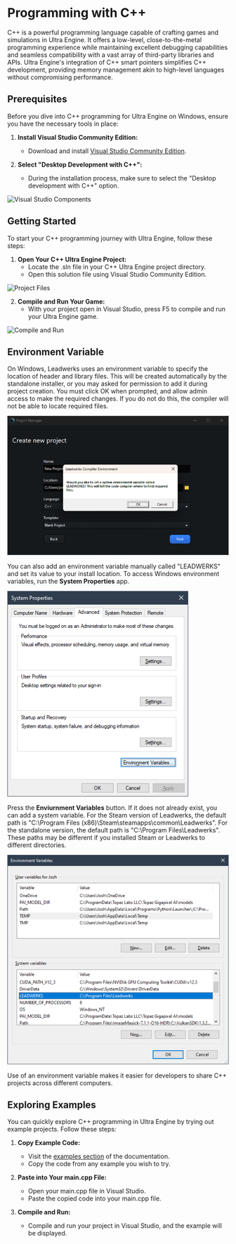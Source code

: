 # Programming with C++

C++ is a powerful programming language capable of crafting games and simulations in Ultra Engine. It offers a low-level, close-to-the-metal programming experience while maintaining excellent debugging capabilities and seamless compatibility with a vast array of third-party libraries and APIs. Ultra Engine's integration of C++ smart pointers simplifies C++ development, providing memory management akin to high-level languages without compromising performance.

## Prerequisites

Before you dive into C++ programming for Ultra Engine on Windows, ensure you have the necessary tools in place:

1. **Install Visual Studio Community Edition:**
   - Download and install [Visual Studio Community Edition](https://visualstudio.microsoft.com/#vs-section).

2. **Select "Desktop Development with C++":**
   - During the installation process, make sure to select the "Desktop development with C++" option.

![Visual Studio Components](https://raw.githubusercontent.com/UltraEngine/Documentation/master/Images/vs_components.png)

## Getting Started

To start your C++ programming journey with Ultra Engine, follow these steps:

1. **Open Your C++ Ultra Engine Project:**
   - Locate the .sln file in your C++ Ultra Engine project directory.
   - Open this solution file using Visual Studio Community Edition.

![Project Files](https://raw.githubusercontent.com/UltraEngine/Documentation/master/Images/projectfiles.png)

2. **Compile and Run Your Game:**
   - With your project open in Visual Studio, press F5 to compile and run your Ultra Engine game.

![Compile and Run](https://raw.githubusercontent.com/UltraEngine/Documentation/master/Images/vs.png)

## Environment Variable

On Windows, Leadwerks uses an environment variable to specify the location of header and library files. This will be created automatically by the standalone installer, or you may asked for permission to add it during project creation. You must click OK when prompted, and allow admin access to make the required changes. If you do not do this, the compiler will not be able to locate required files.

![Project Files](https://raw.githubusercontent.com/Leadwerks/Documentation/master/Images/envvarprompt.png)

You can also add an environment variable manually called "LEADWERKS" and set its value to your install location. To access Windows environment variables, run the **System Properties** app.

![Project Files](https://raw.githubusercontent.com/Leadwerks/Documentation/master/Images/systemproperties.png)

Press the **Enviurnment Variables** button. If it does not already exist, you can add a system variable. For the Steam version of Leadwerks, the default path is "C:\Program Files (x86)\Steam\steamapps\common\Leadwerks". For the standalone version, the default path is "C:\Program Files\Leadwerks". These paths may be different if you installed Steam or Leadwerks to different directories.

![Project Files](https://raw.githubusercontent.com/Leadwerks/Documentation/master/Images/environmentvariables.png)

Use of an environment variable makes it easier for developers to share C++ projects across different computers.

## Exploring Examples

You can quickly explore C++ programming in Ultra Engine by trying out example projects. Follow these steps:

1. **Copy Example Code:**
   - Visit the [examples section](https://www.ultraengine.com/learn/LoadModel?lang=cpp) of the documentation.
   - Copy the code from any example you wish to try.

2. **Paste into Your main.cpp File:**
   - Open your main.cpp file in Visual Studio.
   - Paste the copied code into your main.cpp file.

3. **Compile and Run:**
   - Compile and run your project in Visual Studio, and the example will be displayed.
